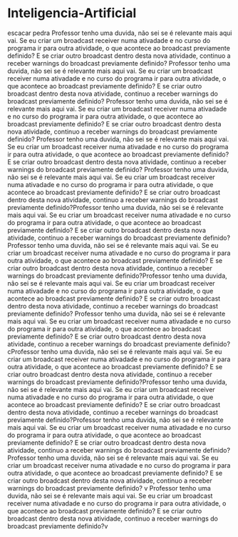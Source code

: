 # Inteligencia-Artificial
escacar pedra
Professor tenho uma duvida, não sei se é relevante mais aqui vai. Se eu criar um broadcast receiver numa ativadade e no curso do programa ir para outra atividade, o que acontece ao broadcast previamente definido? E se criar outro broadcast dentro desta nova atividade, continuo a receber warnings do broadcast previamente definido?
Professor tenho uma duvida, não sei se é relevante mais aqui vai. Se eu criar um broadcast receiver numa ativadade e no curso do programa ir para outra atividade, o que acontece ao broadcast previamente definido? E se criar outro broadcast dentro desta nova atividade, continuo a receber warnings do broadcast previamente definido?
Professor tenho uma duvida, não sei se é relevante mais aqui vai. Se eu criar um broadcast receiver numa ativadade e no curso do programa ir para outra atividade, o que acontece ao broadcast previamente definido? E se criar outro broadcast dentro desta nova atividade, continuo a receber warnings do broadcast previamente definido?
Professor tenho uma duvida, não sei se é relevante mais aqui vai. Se eu criar um broadcast receiver numa ativadade e no curso do programa ir para outra atividade, o que acontece ao broadcast previamente definido? E se criar outro broadcast dentro desta nova atividade, continuo a receber warnings do broadcast previamente definido?
Professor tenho uma duvida, não sei se é relevante mais aqui vai. Se eu criar um broadcast receiver numa ativadade e no curso do programa ir para outra atividade, o que acontece ao broadcast previamente definido? E se criar outro broadcast dentro desta nova atividade, continuo a receber warnings do broadcast previamente definido?Professor tenho uma duvida, não sei se é relevante mais aqui vai. Se eu criar um broadcast receiver numa ativadade e no curso do programa ir para outra atividade, o que acontece ao broadcast previamente definido? E se criar outro broadcast dentro desta nova atividade, continuo a receber warnings do broadcast previamente definido?Professor tenho uma duvida, não sei se é relevante mais aqui vai. Se eu criar um broadcast receiver numa ativadade e no curso do programa ir para outra atividade, o que acontece ao broadcast previamente definido? E se criar outro broadcast dentro desta nova atividade, continuo a receber warnings do broadcast previamente definido?Professor tenho uma duvida, não sei se é relevante mais aqui vai. Se eu criar um broadcast receiver numa ativadade e no curso do programa ir para outra atividade, o que acontece ao broadcast previamente definido? E se criar outro broadcast dentro desta nova atividade, continuo a receber warnings do broadcast previamente definido?
Professor tenho uma duvida, não sei se é relevante mais aqui vai. Se eu criar um broadcast receiver numa ativadade e no curso do programa ir para outra atividade, o que acontece ao broadcast previamente definido? E se criar outro broadcast dentro desta nova atividade, continuo a receber warnings do broadcast previamente definido?cProfessor tenho uma duvida, não sei se é relevante mais aqui vai. Se eu criar um broadcast receiver numa ativadade e no curso do programa ir para outra atividade, o que acontece ao broadcast previamente definido? E se criar outro broadcast dentro desta nova atividade, continuo a receber warnings do broadcast previamente definido?Professor tenho uma duvida, não sei se é relevante mais aqui vai. Se eu criar um broadcast receiver numa ativadade e no curso do programa ir para outra atividade, o que acontece ao broadcast previamente definido? E se criar outro broadcast dentro desta nova atividade, continuo a receber warnings do broadcast previamente definido?Professor tenho uma duvida, não sei se é relevante mais aqui vai. Se eu criar um broadcast receiver numa ativadade e no curso do programa ir para outra atividade, o que acontece ao broadcast previamente definido? E se criar outro broadcast dentro desta nova atividade, continuo a receber warnings do broadcast previamente definido?Professor tenho uma duvida, não sei se é relevante mais aqui vai. Se eu criar um broadcast receiver numa ativadade e no curso do programa ir para outra atividade, o que acontece ao broadcast previamente definido? E se criar outro broadcast dentro desta nova atividade, continuo a receber warnings do broadcast previamente definido?
v
Professor tenho uma duvida, não sei se é relevante mais aqui vai. Se eu criar um broadcast receiver numa ativadade e no curso do programa ir para outra atividade, o que acontece ao broadcast previamente definido? E se criar outro broadcast dentro desta nova atividade, continuo a receber warnings do broadcast previamente definido?v
